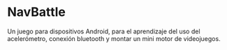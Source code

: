 # NavBattle
Un juego para dispositivos Android, para el aprendizaje del uso del acelerómetro, conexión bluetooth y montar un mini motor de videojuegos.
